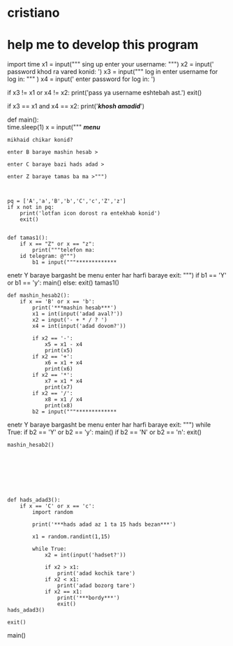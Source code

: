# cristiano
# help me to develop this program
import time
x1 = input("""             sing up
   enter your username: """)
x2 = input('   password khod ra vared konid: ')
x3 = input("""             log in
    enter username for log in: """ )
x4 = input('    enter password for log in: ')

if x3 != x1 or x4 != x2:
    print('pass ya username eshtebah ast.')
    exit()
    
if x3 == x1 and x4 == x2:
    print('*******khosh amadid*******')      
        

def main():       
    time.sleep(1)
    x = input("""
    ***menu***

    mikhaid chikar konid?

    enter B baraye mashin hesab >

    enter C baraye bazi hads adad >

    enter Z baraye tamas ba ma >""")



    pq = ['A','a','B','b','C','c','Z','z']
    if x not in pq:
        print('lotfan icon dorost ra entekhab konid')
        exit()


    def tamas1():
        if x == "Z" or x == "z":
            print("""telefon ma: 
        id telegram: @""")
            b1 = input("""*************

enetr Y baraye bargasht be menu
enter har harfi baraye exit: """)
            if b1 == 'Y' or b1 == 'y':
                main()
            else:
                exit()
    tamas1()
        
     
        
    def mashin_hesab2():
        if x == 'B' or x == 'b':
            print('***mashin hesab***')
            x1 = int(input('adad aval?'))
            x2 = input('- + * / ? ')    
            x4 = int(input('adad dovom?'))

            if x2 == '-':
                x5 = x1 - x4
                print(x5)
            if x2 == '+':
                x6 = x1 + x4
                print(x6)
            if x2 == '*':
                x7 = x1 * x4
                print(x7)
            if x2 == '/':
                x8 = x1 / x4
                print(x8)
            b2 = input("""*************

enetr Y baraye bargasht be menu
enter har harfi baraye exit: """)
            while True:
            if b2 == 'Y' or b2 == 'y':
                main()
            if b2 == 'N' or b2 == 'n':
                exit()

    mashin_hesab2()








    def hads_adad3():
        if x == 'C' or x == 'c':
            import random

            print('***hads adad az 1 ta 15 hads bezan***')

            x1 = random.randint(1,15)

            while True:
                x2 = int(input('hadset?'))

                if x2 > x1:
                    print('adad kochik tare')
                if x2 < x1:
                    print('adad bozorg tare')
                if x2 == x1:
                    print('***bordy***')
                    exit()
    hads_adad3()
        
    exit()

main()





